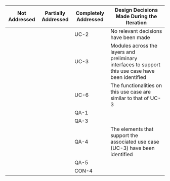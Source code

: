 |Not Addressed|Partially Addressed|Completely Addressed|Design Decisions Made During the Iteration|
| --- | ---- | --- | --- |
|||UC-2|No relevant decisions have been made|
|||UC-3|Modules across the layers and preliminary interfaces to support this use case have been identified|
|||UC-6|The functionalities on this use case are similar to that of UC-3|
|||QA-1|
|||QA-3|
|||QA-4|The elements that support the associated use case (UC-3) have been identified |
|||QA-5|
|||CON-4||
